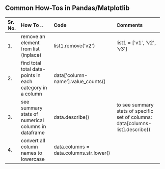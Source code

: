 ## Common How-Tos in Pandas/Matplotlib

| Sr. No. | How To .. | Code | Comments |
| :-- | :-- | :-- | :-- |
| 1. | remove an element from list (inplace) | list1.remove('v2') | list1 = ['v1', 'v2', 'v3'] |
| 2. | find total total data-points in each category in a column | data['column-name'].value_counts() | |
| 3. | see summary stats of numerical columns in dataframe | data.describe() | to see summary stats of specific set of columns: data[columns-list].describe() |
| 4. | convert all column names to lowercase | data.columns = data.columns.str.lower() | |